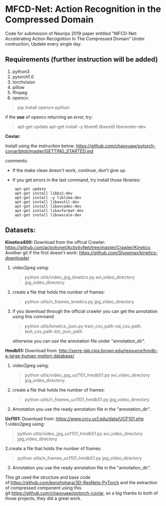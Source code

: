 

# MFCD-Net: Action Recognition in the Compressed Domain
Code for submission of Neurips 2019 paper entitled "MFCD-Net: Accelerating Action Recognition In The Compressed Domain"
Under contruction, Update every single day.

<h2>Requirements (further instruction will be added)</h2>
<ol>
<li>python3
<li>pytorch1.0
<li>torchvision
<li>pillow
<li>ffmpeg
<li>opencv:<br/></ol>

>  pip install opencv-python 


if the **use** of opencv returning an error, try:
>apt-get update
apt-get install -y libsm6 libxext6 libxrender-dev

**Coviar:**   

Install using the instruction below:
https://github.com/chaoyuaw/pytorch-coviar/blob/master/GETTING_STARTED.md

comments:
 - If the make clean doesn't work, continue, don't give up.
 - If you get errors in the last command, try install those libraries:

        apt-get update 
        apt-get install libbz2-dev 
        apt-get install -y liblzma-dev 
        apt-get install libavutil-dev
        apt-get install libavcodec-dev 
        apt-get install libavformat-dev
        apt-get install libswscale-dev

</ol>


## Datasets:
**Kinetics400:**
Download from the offical Crawler:
https://github.com/activitynet/ActivityNet/tree/master/Crawler/Kinetics
Another git if the first doesn't work:
https://github.com/Showmax/kinetics-downloader

 1. video2jpeg using:
	  >python utils/video_jpg_kinetics.py avi_video_directory jpg_video_directory
 2. create a file that holds the number of frames:
	  >python utils/n_frames_kinetics.py jpg_video_directory
 3.  If you download through the official crawler you can get the annotation using this   command
	 >python utils/kinetics_json.py train_csv_path val_csv_path test_csv_path  dst_json_path

     otherwise you can use the annotation file under "annotation_dir".

**Hmdb51:**
Download from:
http://serre-lab.clps.brown.edu/resource/hmdb-a-large-human-motion-database/

 1. video2jpeg using:
	  > python utils/video_jpg_ucf101_hmdb51.py avi_video_directory jpg_video_directory.
 
 2. create a file that holds the number of frames:
	  > python utils/n_frames_ucf101_hmdb51.py jpg_video_directory.
 
 3. Annotation you use the ready annotation file in the "annotation_dir".




**Ucf101:**
Download from:
https://www.crcv.ucf.edu/data/UCF101.php
1.video2jpeg using:
  >python utils/video_jpg_ucf101_hmdb51.py avi_video_directory jpg_video_directory

2.create a file that holds the number of frames:
>python utils/n_frames_ucf101_hmdb51.py jpg_video_directory
3. Annotation you use the ready annotation file in the "annotation_dir".

This git used the structure and base code of:https://github.com/kenshohara/3D-ResNets-PyTorch and the extraction of compressed component using this git:https://github.com/chaoyuaw/pytorch-coviar, so a big thanks to both of those projects, they did a great work.
